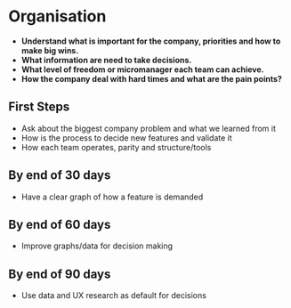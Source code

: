 # Organisation
- **Understand what is important for the company, priorities and how to make big wins.**
- **What information are need to take decisions.**
- **What level of freedom or micromanager each team can achieve.**
- **How the company deal with hard times and what are the pain points?**

## First Steps
- Ask about the biggest company problem and what we learned from it
- How is the process to decide new features and validate it
- How each team operates, parity and structure/tools

## By end of 30 days
- Have a clear graph of how a feature is demanded

## By end of 60 days
- Improve graphs/data for decision making

## By end of 90 days
- Use data and UX research as default for decisions
